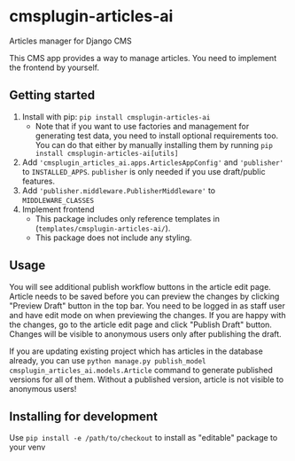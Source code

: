 # cmsplugin-articles-ai

Articles manager for Django CMS

This CMS app provides a way to manage articles. You need to implement the frontend by yourself.

## Getting started

1. Install with pip: `pip install cmsplugin-articles-ai`
    - Note that if you want to use factories and management for generating test data, you need to install optional requirements too. You can do that either by manually
    installing them by running `pip install cmsplugin-articles-ai[utils]`
2. Add `'cmsplugin_articles_ai.apps.ArticlesAppConfig'` and `'publisher'` to `INSTALLED_APPS`. `publisher` is only needed if you use draft/public features.
3. Add `'publisher.middleware.PublisherMiddleware'` to `MIDDLEWARE_CLASSES`
4. Implement frontend
    - This package includes only reference templates in (`templates/cmsplugin-articles-ai/`).
    - This package does not include any styling.

## Usage

You will see additional publish workflow buttons in the article edit page.
Article needs to be saved before you can preview the changes by clicking "Preview Draft" button
in the top bar. You need to be logged in as staff user and have edit mode on when previewing the changes.
If you are happy with the changes, go to the article edit page and click "Publish Draft" button.
Changes will be visible to anonymous users only after publishing the draft.

If you are updating existing project which has articles in the database already, you can use
`python manage.py publish_model cmsplugin_articles_ai.models.Article` command to generate
published versions for all of them. Without a published version, article is not visible
to anonymous users!

## Installing for development

Use `pip install -e /path/to/checkout` to install as "editable" package to your venv
